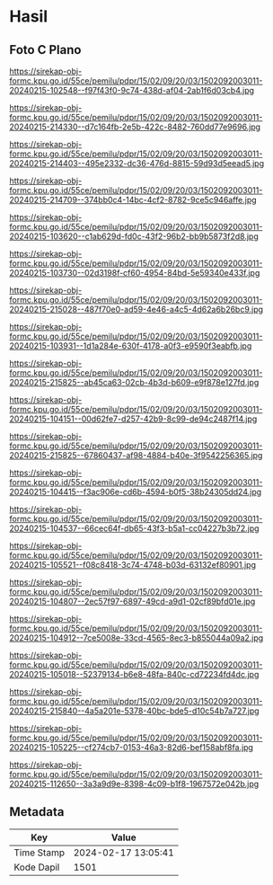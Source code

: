 # Hasil

## Foto C Plano

https://sirekap-obj-formc.kpu.go.id/55ce/pemilu/pdpr/15/02/09/20/03/1502092003011-20240215-102548--f97f43f0-9c74-438d-af04-2ab1f6d03cb4.jpg

https://sirekap-obj-formc.kpu.go.id/55ce/pemilu/pdpr/15/02/09/20/03/1502092003011-20240215-214330--d7c164fb-2e5b-422c-8482-760dd77e9696.jpg

https://sirekap-obj-formc.kpu.go.id/55ce/pemilu/pdpr/15/02/09/20/03/1502092003011-20240215-214403--495e2332-dc36-476d-8815-59d93d5eead5.jpg

https://sirekap-obj-formc.kpu.go.id/55ce/pemilu/pdpr/15/02/09/20/03/1502092003011-20240215-214709--374bb0c4-14bc-4cf2-8782-9ce5c946affe.jpg

https://sirekap-obj-formc.kpu.go.id/55ce/pemilu/pdpr/15/02/09/20/03/1502092003011-20240215-103620--c1ab629d-fd0c-43f2-96b2-bb9b5873f2d8.jpg

https://sirekap-obj-formc.kpu.go.id/55ce/pemilu/pdpr/15/02/09/20/03/1502092003011-20240215-103730--02d3198f-cf60-4954-84bd-5e59340e433f.jpg

https://sirekap-obj-formc.kpu.go.id/55ce/pemilu/pdpr/15/02/09/20/03/1502092003011-20240215-215028--487f70e0-ad59-4e46-a4c5-4d62a6b26bc9.jpg

https://sirekap-obj-formc.kpu.go.id/55ce/pemilu/pdpr/15/02/09/20/03/1502092003011-20240215-103931--1d1a284e-630f-4178-a0f3-e9590f3eabfb.jpg

https://sirekap-obj-formc.kpu.go.id/55ce/pemilu/pdpr/15/02/09/20/03/1502092003011-20240215-215825--ab45ca63-02cb-4b3d-b609-e9f878e127fd.jpg

https://sirekap-obj-formc.kpu.go.id/55ce/pemilu/pdpr/15/02/09/20/03/1502092003011-20240215-104151--00d62fe7-d257-42b9-8c99-de94c2487f14.jpg

https://sirekap-obj-formc.kpu.go.id/55ce/pemilu/pdpr/15/02/09/20/03/1502092003011-20240215-215825--67860437-af98-4884-b40e-3f9542256365.jpg

https://sirekap-obj-formc.kpu.go.id/55ce/pemilu/pdpr/15/02/09/20/03/1502092003011-20240215-104415--f3ac906e-cd6b-4594-b0f5-38b24305dd24.jpg

https://sirekap-obj-formc.kpu.go.id/55ce/pemilu/pdpr/15/02/09/20/03/1502092003011-20240215-104537--66cec64f-db65-43f3-b5a1-cc04227b3b72.jpg

https://sirekap-obj-formc.kpu.go.id/55ce/pemilu/pdpr/15/02/09/20/03/1502092003011-20240215-105521--f08c8418-3c74-4748-b03d-63132ef80901.jpg

https://sirekap-obj-formc.kpu.go.id/55ce/pemilu/pdpr/15/02/09/20/03/1502092003011-20240215-104807--2ec57f97-6897-49cd-a9d1-02cf89bfd01e.jpg

https://sirekap-obj-formc.kpu.go.id/55ce/pemilu/pdpr/15/02/09/20/03/1502092003011-20240215-104912--7ce5008e-33cd-4565-8ec3-b855044a09a2.jpg

https://sirekap-obj-formc.kpu.go.id/55ce/pemilu/pdpr/15/02/09/20/03/1502092003011-20240215-105018--52379134-b6e8-48fa-840c-cd72234fd4dc.jpg

https://sirekap-obj-formc.kpu.go.id/55ce/pemilu/pdpr/15/02/09/20/03/1502092003011-20240215-215840--4a5a201e-5378-40bc-bde5-d10c54b7a727.jpg

https://sirekap-obj-formc.kpu.go.id/55ce/pemilu/pdpr/15/02/09/20/03/1502092003011-20240215-105225--cf274cb7-0153-46a3-82d6-bef158abf8fa.jpg

https://sirekap-obj-formc.kpu.go.id/55ce/pemilu/pdpr/15/02/09/20/03/1502092003011-20240215-112650--3a3a9d9e-8398-4c09-b1f8-1967572e042b.jpg


## Metadata

| Key        | Value               |
| ---------- | ------------------- |
| Time Stamp | 2024-02-17 13:05:41 |
| Kode Dapil | 1501                |



